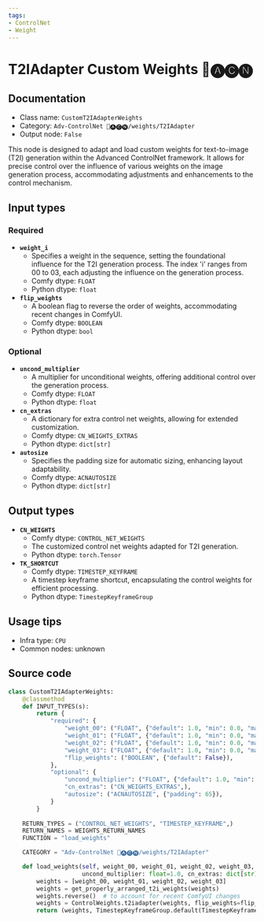 ```yaml
---
tags:
- ControlNet
- Weight
---
```


# T2IAdapter Custom Weights 🛂🅐🅒🅝
## Documentation
- Class name: `CustomT2IAdapterWeights`
- Category: `Adv-ControlNet 🛂🅐🅒🅝/weights/T2IAdapter`
- Output node: `False`

This node is designed to adapt and load custom weights for text-to-image (T2I) generation within the Advanced ControlNet framework. It allows for precise control over the influence of various weights on the image generation process, accommodating adjustments and enhancements to the control mechanism.
## Input types
### Required
- **`weight_i`**
    - Specifies a weight in the sequence, setting the foundational influence for the T2I generation process. The index 'i' ranges from 00 to 03, each adjusting the influence on the generation process.
    - Comfy dtype: `FLOAT`
    - Python dtype: `float`
- **`flip_weights`**
    - A boolean flag to reverse the order of weights, accommodating recent changes in ComfyUI.
    - Comfy dtype: `BOOLEAN`
    - Python dtype: `bool`
### Optional
- **`uncond_multiplier`**
    - A multiplier for unconditional weights, offering additional control over the generation process.
    - Comfy dtype: `FLOAT`
    - Python dtype: `float`
- **`cn_extras`**
    - A dictionary for extra control net weights, allowing for extended customization.
    - Comfy dtype: `CN_WEIGHTS_EXTRAS`
    - Python dtype: `dict[str]`
- **`autosize`**
    - Specifies the padding size for automatic sizing, enhancing layout adaptability.
    - Comfy dtype: `ACNAUTOSIZE`
    - Python dtype: `dict[str]`
## Output types
- **`CN_WEIGHTS`**
    - Comfy dtype: `CONTROL_NET_WEIGHTS`
    - The customized control net weights adapted for T2I generation.
    - Python dtype: `torch.Tensor`
- **`TK_SHORTCUT`**
    - Comfy dtype: `TIMESTEP_KEYFRAME`
    - A timestep keyframe shortcut, encapsulating the control weights for efficient processing.
    - Python dtype: `TimestepKeyframeGroup`
## Usage tips
- Infra type: `CPU`
- Common nodes: unknown


## Source code
```python
class CustomT2IAdapterWeights:
    @classmethod
    def INPUT_TYPES(s):
        return {
            "required": {
                "weight_00": ("FLOAT", {"default": 1.0, "min": 0.0, "max": 10.0, "step": 0.001}, ),
                "weight_01": ("FLOAT", {"default": 1.0, "min": 0.0, "max": 10.0, "step": 0.001}, ),
                "weight_02": ("FLOAT", {"default": 1.0, "min": 0.0, "max": 10.0, "step": 0.001}, ),
                "weight_03": ("FLOAT", {"default": 1.0, "min": 0.0, "max": 10.0, "step": 0.001}, ),
                "flip_weights": ("BOOLEAN", {"default": False}),
            },
            "optional": {
                "uncond_multiplier": ("FLOAT", {"default": 1.0, "min": 0.0, "max": 1.0, "step": 0.01}, ),
                "cn_extras": ("CN_WEIGHTS_EXTRAS",),
                "autosize": ("ACNAUTOSIZE", {"padding": 65}),
            }
        }
    
    RETURN_TYPES = ("CONTROL_NET_WEIGHTS", "TIMESTEP_KEYFRAME",)
    RETURN_NAMES = WEIGHTS_RETURN_NAMES
    FUNCTION = "load_weights"

    CATEGORY = "Adv-ControlNet 🛂🅐🅒🅝/weights/T2IAdapter"

    def load_weights(self, weight_00, weight_01, weight_02, weight_03, flip_weights,
                     uncond_multiplier: float=1.0, cn_extras: dict[str]={}):
        weights = [weight_00, weight_01, weight_02, weight_03]
        weights = get_properly_arranged_t2i_weights(weights)
        weights.reverse()  # to account for recent ComfyUI changes
        weights = ControlWeights.t2iadapter(weights, flip_weights=flip_weights, uncond_multiplier=uncond_multiplier, extras=cn_extras)
        return (weights, TimestepKeyframeGroup.default(TimestepKeyframe(control_weights=weights)))

```
